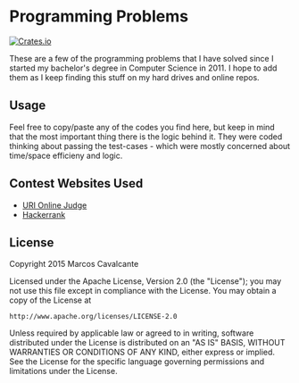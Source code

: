 # Programming Problems

[![Crates.io](https://img.shields.io/crates/l/rustc-serialize.svg?maxAge=2592000)]()

These are a few of the programming problems that I have solved since I started my bachelor's degree in Computer Science in 2011.
I hope to add them as I keep finding this stuff on my hard drives and online repos.

## Usage

Feel free to copy/paste any of the codes you find here, but keep in mind that the most important thing there is the logic behind it.
They were coded thinking about passing the test-cases - which were mostly concerned about time/space efficieny and logic.

## Contest Websites Used

* [URI Online Judge](https://www.urionlinejudge.com.br/)
* [Hackerrank](https://www.hackerrank.com/)



## License

Copyright 2015 Marcos Cavalcante

Licensed under the Apache License, Version 2.0 (the "License");
you may not use this file except in compliance with the License.
You may obtain a copy of the License at

    http://www.apache.org/licenses/LICENSE-2.0

Unless required by applicable law or agreed to in writing, software
distributed under the License is distributed on an "AS IS" BASIS,
WITHOUT WARRANTIES OR CONDITIONS OF ANY KIND, either express or implied.
See the License for the specific language governing permissions and
limitations under the License.
